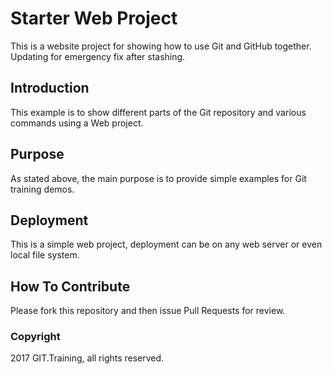 # Starter Web Project

This is a website project for showing how to use Git and GitHub together.
Updating for emergency fix after stashing.

## Introduction

This example is to show different parts of the Git repository and various commands using a Web project.

## Purpose

As stated above, the main purpose is to provide simple examples for Git training demos.

## Deployment

This is a simple web project, deployment can be on any web server or even local file system.

## How To Contribute

Please fork this repository and then issue Pull Requests for review.

### Copyright

2017 GIT.Training, all rights reserved.